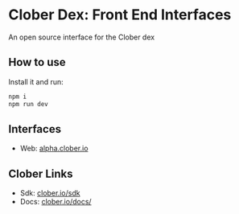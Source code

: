 # Clober Dex: Front End Interfaces

An open source interface for the Clober dex

## How to use

Install it and run:

```sh
npm i
npm run dev
```

## Interfaces

- Web: [alpha.clober.io](https://alpha.clober.io)

## Clober Links

- Sdk: [clober.io/sdk](https://github.com/clober-dex/v2-sdk)
- Docs: [clober.io/docs/](https://docs.clober.io)